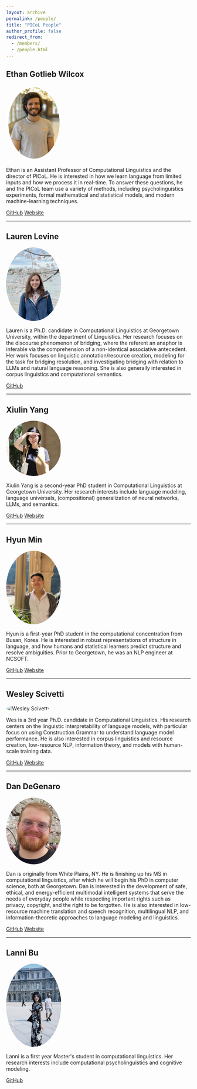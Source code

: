```yaml
---
layout: archive
permalink: /people/
title: "PICoL People"
author_profile: false
redirect_from: 
  - /members/
  - /people.html
---
```


## Ethan Gotlieb Wilcox
<img src="../images/ethan.jpg" style="width:150px; border-radius:50%;" alt="Ethan Wilcox">

Ethan is an Assistant Professor of Computational Linguistics and the director of PICoL. He is interested in how we learn language from limited inputs and how we process it in real-time. To answer these questions, he and the PICoL team use a variety of methods, including psycholinguistics experiments, formal mathematical and statistical models, and modern machine-learning techniques.

[GitHub](https://github.com/wilcoxeg) [Website](https://wilcoxeg.github.io/)

---

## Lauren Levine

<img src="../images/Lauren.jpg" style="width:150px; border-radius:50%;" alt="Lauren Levine">

Lauren is a Ph.D. candidate in Computational Linguistics at Georgetown University,
within the department of Linguistics. Her research focuses on the discourse phenomenon of bridging,
where the referent an anaphor is inferable via the comprehension of a non-identical associative antecedent.
Her work focuses on linguistic annotation/resource creation, modeling for the task for bridging resolution,
and investigating bridging with relation to LLMs and natural language reasoning.
She is also generally interested in corpus linguistics and computational semantics.

[GitHub](https://github.com/lauren-lizzy-levine)

---

## Xiulin Yang

<img src="../images/xiulin.png" style="width:150px; height:150px; border-radius:50%;" alt="Xiulin Yang">

Xiulin Yang is a second-year PhD student in Computational Linguistics at Georgetown University.
Her research interests include language modeling, language universals, (compositional) generalization of neural
networks, LLMs, and semantics. 

[GitHub](https://github.com/xiulinyang) [Website](https://xiulinyang.github.io)

---

## Hyun Min

<img src="../images/Hyun.jpeg" style="width:150px; border-radius:50%;" alt="Hyun Min">

Hyun is a first-year PhD student in the computational concentration from Busan, Korea.
He is interested in robust representations of structure in language, and how humans and statistical learners
predict structure and resolve ambiguities. Prior to Georgetown, he was an NLP engineer at NCSOFT.

[GitHub](https://github.com/aatlantise) [Website](https://aatlantise.science/)

---

## Wesley Scivetti

<img src="../images/wes.jpeg" style="width:150px; border-radius:50%;" alt="Wesley Scivetti">

Wes is a 3rd year Ph.D. candidate in Computational Linguistics. His research centers on the linguistic interpretability of language models, with particular focus on using Construction Grammar to understand language model performance. He is also interested in corpus linguistics and resource creation, low-resource NLP, information theory, and models with human-scale training data.

[GitHub](https://github.com/WesScivetti) [Website](https://wesleyscivetti.georgetown.domains/)

---

## Dan DeGenaro
<img src="../images/dan.jpg" style="width:150px; border-radius:50%;" alt="Dan DeGenaro">

Dan is originally from White Plains, NY. He is finishing up his MS in computational linguistics, after which
he will begin his PhD in computer science, both at Georgetown. Dan is interested in the development of safe,
ethical, and energy-efficient multimodal intelligent systems that serve the needs of everyday people while
respecting important rights such as privacy, copyright, and the right to be forgotten. He is also interested in
low-resource machine translation and speech recognition,
multilingual NLP, and information-theoretic approaches to language modeling and linguistics.

[GitHub](https://github.com/ddegenaro) [Website](https://ddegenaro.github.io/)

---

## Lanni Bu

<img src="../images/Lanni.jpg" style="width:150px; border-radius:50%;" alt="Lanni Bu">

Lanni is a first year Master's student in computational linguistics.
Her research interests include computational psycholinguistics and cognitive modeling.

[GitHub](https://github.com/Lanni-ni)
